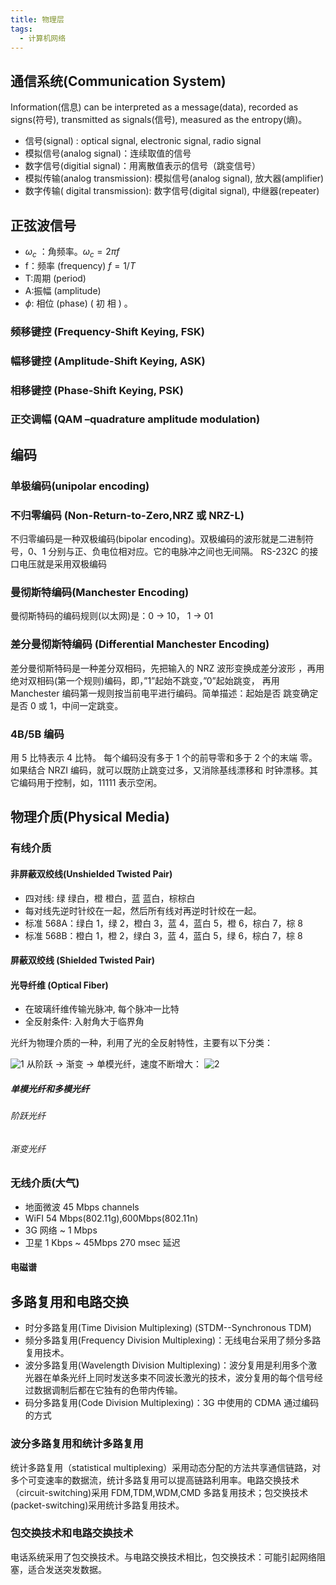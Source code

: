```yaml
---
title: 物理层
tags:
  - 计算机网络
---
```


## 通信系统(Communication System)

Information(信息) can be interpreted as a message(data), recorded as signs(符号), transmitted as signals(信号), measured as the entropy(熵)。

- 信号(signal) : optical signal, electronic signal, radio signal
- 模拟信号(analog signal)：连续取值的信号
- 数字信号(digitial signal)：用离散值表示的信号（跳变信号）
- 模拟传输(analog transmission): 模拟信号(analog signal), 放大器(amplifier)
- 数字传输( digital transmission): 数字信号(digital signal), 中继器(repeater)

## 正弦波信号

- $\omega_c$ ：角频率。$\omega_c=2\pi f$
- f：频率 (frequency) $f=1/T$
- T:周期 (period)
- A:振幅 (amplitude)
- $\phi$: 相位 (phase) ( 初 相 ) 。

### 频移键控 (Frequency-Shift Keying, FSK)

### 幅移键控 (Amplitude-Shift Keying, ASK)

### 相移键控 (Phase-Shift Keying, PSK)

### 正交调幅 (QAM –quadrature amplitude modulation)

## 编码

### 单极编码(unipolar encoding)

### 不归零编码 (Non-Return-to-Zero,NRZ 或 NRZ-L)

不归零编码是一种双极编码(bipolar encoding)。双极编码的波形就是二进制符号，0、1 分别与正、负电位相对应。它的电脉冲之间也无间隔。 RS-232C 的接口电压就是采用双极编码

### 曼彻斯特编码(Manchester Encoding)

曼彻斯特码的编码规则(以太网)是：0 → 10， 1 → 01

### 差分曼彻斯特编码 (Differential Manchester Encoding)

差分曼彻斯特码是一种差分双相码，先把输入的 NRZ 波形变换成差分波形 ，再用绝对双相码(第一个规则)编码，即，”1”起始不跳变，”0”起始跳变， 再用 Manchester 编码第一规则按当前电平进行编码。简单描述：起始是否 跳变确定是否 0 或 1，中间一定跳变。

### 4B/5B 编码

用 5 比特表示 4 比特。 每个编码没有多于 1 个的前导零和多于 2 个的末端 零。如果结合 NRZI 编码，就可以既防止跳变过多，又消除基线漂移和 时钟漂移。其它编码用于控制，如，11111 表示空闲。

## 物理介质(Physical Media)

### 有线介质

#### 非屏蔽双绞线(Unshielded Twisted Pair)

- 四对线: 绿 绿白，橙 橙白，蓝 蓝白，棕棕白
- 每对线先逆时针绞在一起，然后所有线对再逆时针绞在一起。
- 标准 568A：绿白 1，绿 2，橙白 3，蓝 4，蓝白 5，橙 6，棕白 7，棕 8
- 标准 568B：橙白 1，橙 2，绿白 3，蓝 4，蓝白 5，绿 6，棕白 7，棕 8

#### 屏蔽双绞线 (Shielded Twisted Pair)

#### 光导纤维 (Optical Fiber)

- 在玻璃纤维传输光脉冲, 每个脉冲一比特
- 全反射条件: 入射角大于临界角

光纤为物理介质的一种，利用了光的全反射特性，主要有以下分类：

![1](https://img-blog.csdn.net/20180616171820803)
从阶跃 → 渐变 → 单模光纤，速度不断增大：
![2](https://img-blog.csdn.net/20180616172009231)

##### 单模光纤和多模光纤

###### 阶跃光纤

###### 渐变光纤

### 无线介质(大气)

- 地面微波 45 Mbps channels
- WiFI 54 Mbps(802.11g),600Mbps(802.11n)
- 3G 网络 ~ 1 Mbps
- 卫星 1 Kbps ~ 45Mbps 270 msec 延迟

#### 电磁谱

## 多路复用和电路交换

- 时分多路复用(Time Division Multiplexing) (STDM--Synchronous TDM)
- 频分多路复用(Frequency Division Multiplexing)：无线电台采用了频分多路复用技术。
- 波分多路复用(Wavelength Division Multiplexing)：波分复用是利用多个激光器在单条光纤上同时发送多束不同波长激光的技术，波分复用的每个信号经过数据调制后都在它独有的色带内传输。
- 码分多路复用(Code Division Multiplexing)：3G 中使用的 CDMA 通过编码的方式

### 波分多路复用和统计多路复用

统计多路复用（statistical multiplexing）采用动态分配的方法共享通信链路，对多个可变速率的数据流，统计多路复用可以提高链路利用率。电路交换技术（circuit-switching)采用 FDM,TDM,WDM,CMD 多路复用技术；包交换技术(packet-switching)采用统计多路复用技术。

### 包交换技术和电路交换技术

电话系统采用了包交换技术。与电路交换技术相比，包交换技术：可能引起网络阻塞，适合发送突发数据。
